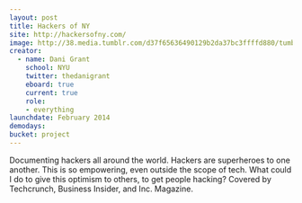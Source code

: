 ```yaml
---
layout: post
title: Hackers of NY
site: http://hackersofny.com/
image: http://38.media.tumblr.com/d37f65636490129b2da37bc3ffffd880/tumblr_n7lg5lJFN71tqmaa2o1_1280.jpg
creator: 
  - name: Dani Grant
    school: NYU
    twitter: thedanigrant
    eboard: true
    current: true
    role:
    - everything
launchdate: February 2014
demodays:
bucket: project
---
```

Documenting hackers all around the world. Hackers are superheroes to one another. This is so empowering, even outside the scope of tech. What could I do to give this optimism to others, to get people hacking? Covered by Techcrunch, Business Insider, and Inc. Magazine.